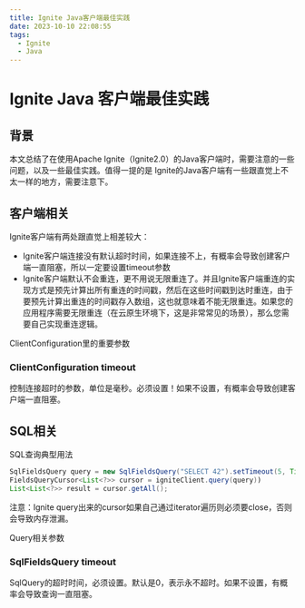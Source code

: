 ```yaml
---
title: Ignite Java客户端最佳实践
date: 2023-10-10 22:08:55
tags:
  - Ignite
  - Java
---
```

<!-- toc -->

# Ignite Java 客户端最佳实践

## 背景

本文总结了在使用Apache Ignite（Ignite2.0）的Java客户端时，需要注意的一些问题，以及一些最佳实践。值得一提的是 Ignite的Java客户端有一些跟直觉上不太一样的地方，需要注意下。

## 客户端相关

Ignite客户端有两处跟直觉上相差较大：

- Ignite客户端连接没有默认超时时间，如果连接不上，有概率会导致创建客户端一直阻塞，所以一定要设置timeout参数
- Ignite客户端默认不会重连，更不用说无限重连了。并且Ignite客户端重连的实现方式是预先计算出所有重连的时间戳，然后在这些时间戳到达时重连，由于要预先计算出重连的时间戳存入数组，这也就意味着不能无限重连。如果您的应用程序需要无限重连（在云原生环境下，这是非常常见的场景），那么您需要自己实现重连逻辑。

ClientConfiguration里的重要参数

### ClientConfiguration timeout

控制连接超时的参数，单位是毫秒。必须设置！如果不设置，有概率会导致创建客户端一直阻塞。

## SQL相关

SQL查询典型用法

```java
SqlFieldsQuery query = new SqlFieldsQuery("SELECT 42").setTimeout(5, TimeUnit.SECONDS);
FieldsQueryCursor<List<?>> cursor = igniteClient.query(query))
List<List<?>> result = cursor.getAll();
```

注意：Ignite query出来的cursor如果自己通过iterator遍历则必须要close，否则会导致内存泄漏。

Query相关参数

### SqlFieldsQuery timeout

SqlQuery的超时时间，必须设置。默认是0，表示永不超时。如果不设置，有概率会导致查询一直阻塞。
